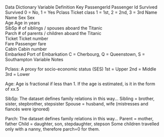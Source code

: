 Data Dictionary
Variable	Definition		Key
PassengerId	Passenger Id
Survived 	Survived 	0 = No, 1 = Yes
Pclass 	Ticket class 	1 = 1st, 2 = 2nd, 3 = 3rd
Name	Name
Sex 	Sex 	
Age 	Age in years 	
SibSp 	# of siblings / spouses aboard the Titanic 	
Parch 	# of parents / children aboard the Titanic 	
Ticket 	Ticket number 	
Fare 	Passenger fare 	
Cabin 	Cabin number 	
Embarked 	Port of Embarkation 	C = Cherbourg, Q = Queenstown, S = Southampton
Variable Notes

Pclass: A proxy for socio-economic status (SES)
1st = Upper
2nd = Middle
3rd = Lower

Age: Age is fractional if less than 1. If the age is estimated, is it in the form of xx.5

SibSp: The dataset defines family relations in this way...
Sibling = brother, sister, stepbrother, stepsister
Spouse = husband, wife (mistresses and fiancés were ignored)

Parch: The dataset defines family relations in this way...
Parent = mother, father
Child = daughter, son, stepdaughter, stepson
Some children travelled only with a nanny, therefore parch=0 for them.
